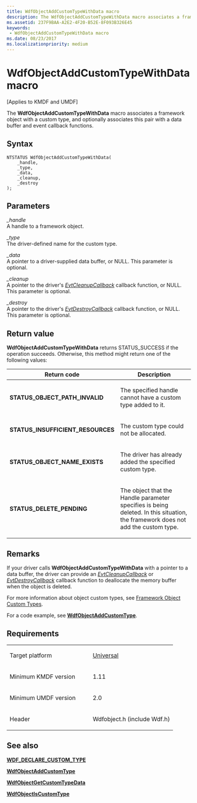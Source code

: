 ```yaml
---
title: WdfObjectAddCustomTypeWithData macro
description: The WdfObjectAddCustomTypeWithData macro associates a framework object with a custom type, and optionally associates this pair with a data buffer and event callback functions.
ms.assetid: 237F9BAA-A2E2-4F20-B52E-8F093B326E45
keywords:
 - WdfObjectAddCustomTypeWithData macro
ms.date: 08/23/2017
ms.localizationpriority: medium
---
```


# WdfObjectAddCustomTypeWithData macro


\[Applies to KMDF and UMDF\]

The **WdfObjectAddCustomTypeWithData** macro associates a framework object with a custom type, and optionally associates this pair with a data buffer and event callback functions.

Syntax
------

```ManagedCPlusPlus
NTSTATUS WdfObjectAddCustomTypeWithData(
    _handle,
    _type,
    _data,
    _cleanup,
    _destroy
);
```

Parameters
----------

*_handle*   
A handle to a framework object.

*_type*   
The driver-defined name for the custom type.

*_data*   
A pointer to a driver-supplied data buffer, or NULL. This parameter is optional.

*_cleanup*   
A pointer to the driver's [*EvtCleanupCallback*](/windows-hardware/drivers/ddi/wdfobject/nc-wdfobject-evt_wdf_object_context_cleanup) callback function, or NULL. This parameter is optional.

*_destroy*   
A pointer to the driver's [*EvtDestroyCallback*](/windows-hardware/drivers/ddi/wdfobject/nc-wdfobject-evt_wdf_object_context_destroy) callback function, or NULL. This parameter is optional.

Return value
------------

**WdfObjectAddCustomTypeWithData** returns STATUS_SUCCESS if the operation succeeds. Otherwise, this method might return one of the following values:

<table>
<colgroup>
<col width="50%" />
<col width="50%" />
</colgroup>
<thead>
<tr class="header">
<th>Return code</th>
<th>Description</th>
</tr>
</thead>
<tbody>
<tr class="odd">
<td><strong>STATUS_OBJECT_PATH_INVALID</strong></td>
<td><p>The specified handle cannot have a custom type added to it.</p></td>
</tr>
<tr class="even">
<td><strong>STATUS_INSUFFICIENT_RESOURCES</strong></td>
<td><p>The custom type could not be allocated.</p></td>
</tr>
<tr class="odd">
<td><strong>STATUS_OBJECT_NAME_EXISTS</strong></td>
<td><p>The driver has already added the specified custom type.</p></td>
</tr>
<tr class="even">
<td><strong>STATUS_DELETE_PENDING</strong></td>
<td><p>The object that the Handle parameter specifies is being deleted. In this situation, the framework does not add the custom type.</p></td>
</tr>
</tbody>
</table>

 

Remarks
-------

If your driver calls **WdfObjectAddCustomTypeWithData** with a pointer to a data buffer, the driver can provide an [*EvtCleanupCallback*](/windows-hardware/drivers/ddi/wdfobject/nc-wdfobject-evt_wdf_object_context_cleanup) or [*EvtDestroyCallback*](/windows-hardware/drivers/ddi/wdfobject/nc-wdfobject-evt_wdf_object_context_destroy) callback function to deallocate the memory buffer when the object is deleted.

For more information about object custom types, see [Framework Object Custom Types](./framework-object-custom-types.md).

For a code example, see [**WdfObjectAddCustomType**](wdfobjectaddcustomtype.md).

Requirements
------------

<table>
<colgroup>
<col width="50%" />
<col width="50%" />
</colgroup>
<tbody>
<tr class="odd">
<td><p>Target platform</p></td>
<td><a href="https://go.microsoft.com/fwlink/p/?linkid=531356" data-raw-source="[Universal](https://go.microsoft.com/fwlink/p/?linkid=531356)">Universal</a></td>
</tr>
<tr class="even">
<td><p>Minimum KMDF version</p></td>
<td><p>1.11</p></td>
</tr>
<tr class="odd">
<td><p>Minimum UMDF version</p></td>
<td><p>2.0</p></td>
</tr>
<tr class="even">
<td><p>Header</p></td>
<td>Wdfobject.h (include Wdf.h)</td>
</tr>
</tbody>
</table>

## See also


[**WDF_DECLARE_CUSTOM_TYPE**](wdf-declare-custom-type.md)

[**WdfObjectAddCustomType**](wdfobjectaddcustomtype.md)

[**WdfObjectGetCustomTypeData**](wdfobjectgetcustomtypedata.md)

[**WdfObjectIsCustomType**](wdfobjectiscustomtype.md)

 

